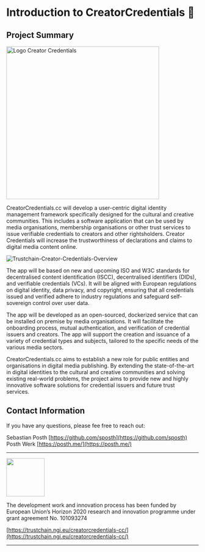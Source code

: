 # Introduction to CreatorCredentials 👋  

## Project Summary

<img width="400" alt="Logo Creator Credentials" src="https://files.gitbook.com/v0/b/gitbook-x-prod.appspot.com/o/spaces%2FQ24Y4feVWHWWf6v1gexc%2Fuploads%2FxlE0FTRP8JHdjiRec6UE%2FCC%20logo-text.png?alt=media&token=2e374337-ca59-4c78-aa1b-329e185c91a0">

CreatorCredentials.cc will develop a user-centric digital identity management framework specifically designed for the cultural and creative communities. This includes a software application that can be used by media organisations, membership organisations or other trust services to issue verifiable credentials to creators and other rightsholders. Creator Credentials will increase the trustworthiness of declarations and claims to digital media content online.

![Trustchain-Creator-Credentials-Overview](https://files.gitbook.com/v0/b/gitbook-x-prod.appspot.com/o/spaces%2FQ24Y4feVWHWWf6v1gexc%2Fuploads%2F0M2B0nEvApz9VQEDtW9U%2FTrustchain-Creator-Credentials-Overview-New.png?alt=media&token=380c91db-c056-4099-a76c-a48c91212186)

The app will be based on new and upcoming ISO and W3C standards for decentralised content identification (ISCC), decentralised identifiers (DIDs), and verifiable credentials (VCs). It will be aligned with European regulations on digital identity, data privacy, and copyright, ensuring that all credentials issued and verified adhere to industry regulations and safeguard self-sovereign control over user data.

The app will be developed as an open-sourced, dockerized service that can be installed on premise by media organisations. It will facilitate the onboarding process, mutual authentication, and verification of credential issuers and creators. The app will support the creation and issuance of a variety of credential types and subjects, tailored to the specific needs of the various media sectors.

CreatorCredentials.cc aims to establish a new role for public entities and organisations in digital media publishing. By extending the state-of-the-art in digital identities to the cultural and creative communities and solving existing real-world problems, the project aims to provide new and highly innovative software solutions for credential issuers and future trust services.

## Contact Information

If you have any questions, please fee free to reach out:

Sebastian Posth [https://github.com/sposth](https://github.com/sposth)  
Posth Werk [https://posth.me/](https://posth.me/)

---
<img src="https://github.com/CreatorCredentials/.github/assets/14913025/f53962c2-7c4c-4312-a0b2-1485de3e60e5" width="100"/>

The development work and innovation process has been funded by European Union’s Horizon 2020 research and innovation programme under grant agreement No. 101093274

[https://trustchain.ngi.eu/creatorcredentials-cc/](https://trustchain.ngi.eu/creatorcredentials-cc/)

---

